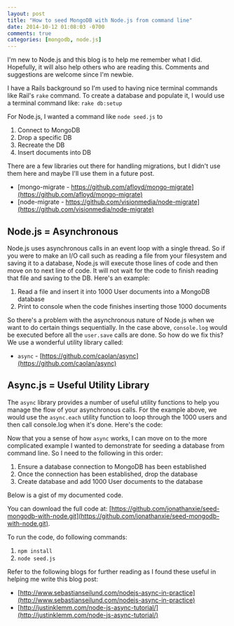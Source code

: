 ```yaml
---
layout: post
title: "How to seed MongoDB with Node.js from command line"
date: 2014-10-12 01:08:03 -0700
comments: true
categories: [mongodb, node.js]
---
```


I'm new to Node.js and this blog is to help me remember what I did. Hopefully, it will also help others who are reading this. Comments and suggestions are welcome since I'm newbie.

I have a Rails background so I'm used to having nice terminal commands like Rail's `rake` command. To create a database and populate it, I would use a terminal command like: `rake db:setup`

For Node.js, I wanted a command like `node seed.js` to

1. Connect to MongoDB
2. Drop a specific DB
3. Recreate the DB
4. Insert documents into DB

<!--more-->

There are a few libraries out there for handling migrations, but I didn't use them here and maybe I'll use them in a future post.

* [mongo-migrate - https://github.com/afloyd/mongo-migrate](https://github.com/afloyd/mongo-migrate)
* [node-migrate - https://github.com/visionmedia/node-migrate](https://github.com/visionmedia/node-migrate)



## Node.js = Asynchronous

Node.js uses asynchronous calls in an event loop with a single thread. So if you were to make an I/O call such as reading a file from your filesystem and saving it to a database, Node.js will execute those lines of code and then move on to next line of code. It will not wait for the code to finish reading that file and saving to the DB. Here's an example: 

1. Read a file and insert it into 1000 User documents into a MongoDB database
2. Print to console when the code finishes inserting those 1000 documents

<script src="https://gist.github.com/jonathanxie/70d52f124b6159402b8b.js"></script>

So there's a problem with the asynchronous nature of Node.js when we want to do certain things sequentially. In the case above, `console.log` would be executed before all the `user.save` calls are done. So how do we fix this? We use a wonderful utility library called:

* `async` - [https://github.com/caolan/async](https://github.com/caolan/async) 

## Async.js = Useful Utility Library

The `async` library provides a number of useful utility functions to help you manage the flow of your asynchronous calls. For the example above, we would use the `async.each` utility function to loop through the 1000 users and then call console.log when it's done. Here's the code:

<script src="https://gist.github.com/jonathanxie/9632aa28b39bccfb147f.js"></script>


Now that you a sense of how `async` works, I can move on to the more complicated example I wanted to demonstrate for seeding a database from command line. So I need to the following in this order:

1. Ensure a database connection to MongoDB has been established 
2. Once the connection has been established, drop the database
3. Create database and add 1000 User documents to the database

Below is a gist of my documented code. 

<script src="https://gist.github.com/jonathanxie/42e87ced561c1b8b0d58.js"></script>

You can download the full code at: 
[https://github.com/jonathanxie/seed-mongodb-with-node.git](https://github.com/jonathanxie/seed-mongodb-with-node.git).

To run the code, do following commands:

1. `npm install`
2. `node seed.js`

Refer to the following blogs for further reading as I found these useful in helping me write this blog post:

* [http://www.sebastianseilund.com/nodejs-async-in-practice](http://www.sebastianseilund.com/nodejs-async-in-practice)
* [http://justinklemm.com/node-js-async-tutorial/](http://justinklemm.com/node-js-async-tutorial/)

